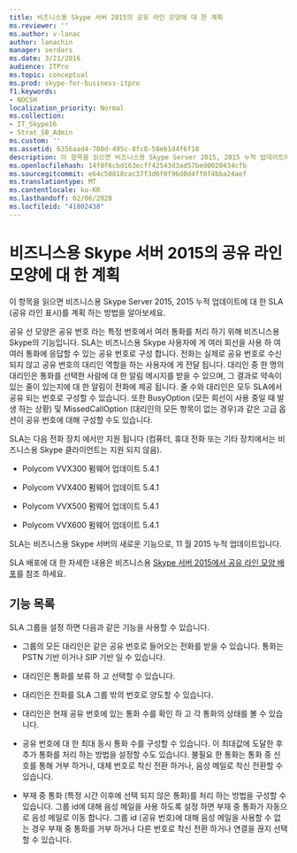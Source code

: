 ```yaml
---
title: 비즈니스용 Skype 서버 2015의 공유 라인 모양에 대 한 계획
ms.reviewer: ''
ms.author: v-lanac
author: lanachin
manager: serdars
ms.date: 3/21/2016
audience: ITPro
ms.topic: conceptual
ms.prod: skype-for-business-itpro
f1.keywords:
- NOCSH
localization_priority: Normal
ms.collection:
- IT_Skype16
- Strat_SB_Admin
ms.custom: ''
ms.assetid: 6356aad4-700d-495c-8fc8-58eb1d4f6f18
description: 이 항목을 읽으면 비즈니스용 Skype Server 2015, 2015 누적 업데이트에 대 한 SLA (공유 라인 표시)를 계획 하는 방법을 알아보세요.
ms.openlocfilehash: 14f0f6cbd163ecff42543d3ad57bed0020434cfb
ms.sourcegitcommit: e64c50818cac37f3d6f0f96d0d4ff0f4bba24aef
ms.translationtype: MT
ms.contentlocale: ko-KR
ms.lasthandoff: 02/06/2020
ms.locfileid: "41802438"
---
```

# <a name="plan-for-shared-line-appearance-in-skype-for-business-server-2015"></a>비즈니스용 Skype 서버 2015의 공유 라인 모양에 대 한 계획
 
이 항목을 읽으면 비즈니스용 Skype Server 2015, 2015 누적 업데이트에 대 한 SLA (공유 라인 표시)를 계획 하는 방법을 알아보세요. 
  
공유 선 모양은 공유 번호 라는 특정 번호에서 여러 통화를 처리 하기 위해 비즈니스용 Skype의 기능입니다. SLA는 비즈니스용 Skype 사용자에 게 여러 회선을 사용 하 여 여러 통화에 응답할 수 있는 공유 번호로 구성 합니다. 전화는 실제로 공유 번호로 수신 되지 않고 공유 번호의 대리인 역할을 하는 사용자에 게 전달 됩니다. 대리인 중 한 명의 대리인은 통화를 선택한 사람에 대 한 알림 메시지를 받을 수 있으며, 그 결과로 약속이 있는 줄이 있는지에 대 한 알림이 전화에 제공 됩니다. 줄 수와 대리인은 모두 SLA에서 공유 되는 번호로 구성할 수 있습니다. 또한 BusyOption (모든 회선이 사용 중일 때 발생 하는 상황) 및 MissedCallOption (대리인의 모든 항목이 없는 경우)과 같은 고급 옵션이 공유 번호에 대해 구성할 수도 있습니다.
  
SLA는 다음 전화 장치 에서만 지원 됩니다 (컴퓨터, 휴대 전화 또는 기타 장치에서는 비즈니스용 Skype 클라이언트는 지원 되지 않음). 
  
- Polycom VVX300 펌웨어 업데이트 5.4.1
    
- Polycom VVX400 펌웨어 업데이트 5.4.1
    
- Polycom VVX500 펌웨어 업데이트 5.4.1
    
- Polycom VVX600 펌웨어 업데이트 5.4.1
    
SLA는 비즈니스용 Skype 서버의 새로운 기능으로, 11 월 2015 누적 업데이트입니다. 
  
SLA 배포에 대 한 자세한 내용은 비즈니스용 [Skype 서버 2015에서 공유 라인 모양 배포](../../deploy/deploy-enterprise-voice/deploy-shared-line-appearance.md)를 참조 하세요.
  
## <a name="feature-list"></a>기능 목록

SLA 그룹을 설정 하면 다음과 같은 기능을 사용할 수 있습니다.
  
- 그룹의 모든 대리인은 같은 공유 번호로 들어오는 전화를 받을 수 있습니다. 통화는 PSTN 기반 이거나 SIP 기반 일 수 있습니다.
    
- 대리인은 통화를 보류 하 고 선택할 수 있습니다.
    
- 대리인은 전화를 SLA 그룹 밖의 번호로 양도할 수 있습니다.
    
- 대리인은 현재 공유 번호에 있는 통화 수를 확인 하 고 각 통화의 상태를 볼 수 있습니다.
    
- 공유 번호에 대 한 최대 동시 통화 수를 구성할 수 있습니다. 이 최대값에 도달한 후 추가 통화를 처리 하는 방법을 설정할 수도 있습니다. 불필요 한 통화는 통화 중 신호를 통해 거부 하거나, 대체 번호로 착신 전환 하거나, 음성 메일로 착신 전환할 수 있습니다.
    
- 부재 중 통화 (특정 시간 이후에 선택 되지 않은 통화)를 처리 하는 방법을 구성할 수 있습니다. 그룹 id에 대해 음성 메일을 사용 하도록 설정 하면 부재 중 통화가 자동으로 음성 메일로 이동 합니다. 그룹 id (공유 번호)에 대해 음성 메일을 사용할 수 없는 경우 부재 중 통화를 거부 하거나 다른 번호로 착신 전환 하거나 연결을 끊지 선택할 수 있습니다.
    

